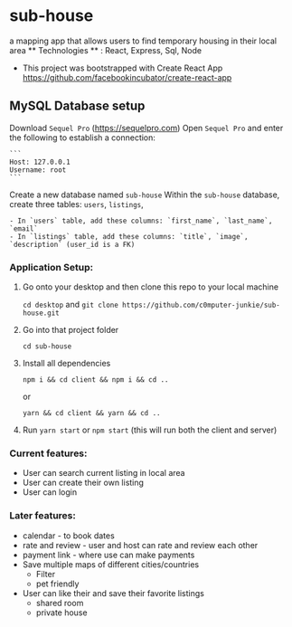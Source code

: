 # sub-house
a mapping app that allows users to find temporary housing in their local area 
** Technologies ** : React, Express, Sql, Node

* This project was bootstrapped with Create React App 
  https://github.com/facebookincubator/create-react-app
  
## MySQL Database setup
Download `Sequel Pro` (https://sequelpro.com)
Open `Sequel Pro` and enter the following to establish a connection: 

    ```
    Host: 127.0.0.1
    Username: root
    ```
Create a new database named `sub-house`
Within the `sub-house` database, create three tables: `users`, `listings`, 

    - In `users` table, add these columns: `first_name`, `last_name`, `email`
    - In `listings` table, add these columns: `title`, `image`, `description` (user_id is a FK) 
    
 ### Application Setup: 

1. Go onto your desktop and then clone this repo to your local machine

    `cd desktop` and `git clone https://github.com/c0mputer-junkie/sub-house.git`

2. Go into that project folder

    `cd sub-house`
    

3. Install all dependencies
    
    `npm i && cd client && npm i && cd ..`
    
    or 
    
    `yarn && cd client && yarn && cd ..`

6. Run `yarn start` or `npm start` (this will run both the client and server)

### Current features: 
- User can search current listing in local area  
- User can create their own listing 
- User can login


### Later features: 
- calendar - to book dates
- rate and review - user and host can rate and review each other 
- payment link - where use can make payments
- Save multiple maps of different cities/countries 
  - Filter 
  - pet friendly 
- User can like their and save their favorite listings 
    - shared room
    - private house
